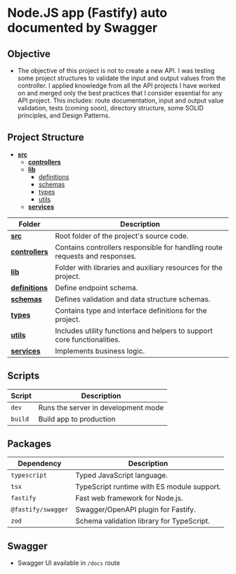 # Node.JS app (Fastify) auto documented by Swagger

## Objective
- The objective of this project is not to create a new API. I was testing some project structures to validate the input and output values from the controller. I applied knowledge from all the API projects I have worked on and merged only the best practices that I consider essential for any API project. This includes: route documentation, input and output value validation, tests (coming soon), directory structure, some SOLID principles, and Design Patterns.

## Project Structure
- [**src**](https://github.com/pedroaurelli/fastify-swager/tree/main/src)
  - [**controllers**](https://github.com/pedroaurelli/fastify-swager/tree/main/src/controllers)
  - [**lib**](https://github.com/pedroaurelli/fastify-swager/tree/main/src/lib)
    - [definitions](https://github.com/pedroaurelli/fastify-swager/tree/main/src/lib/definitions)
    - [schemas](https://github.com/pedroaurelli/fastify-swager/tree/main/src/lib/schemas)
    - [types](https://github.com/pedroaurelli/fastify-swager/tree/main/src/lib/types)
    - [utils](https://github.com/pedroaurelli/fastify-swager/tree/main/src/lib/utils)
  - [**services**](https://github.com/pedroaurelli/fastify-swager/tree/main/src/services)

| **Folder** | **Description** |
|-------|---------|
| [**src**](https://github.com/pedroaurelli/fastify-swager/tree/main/src)                            | Root folder of the project's source code.                                                       |
| [**controllers**](https://github.com/pedroaurelli/fastify-swager/tree/main/src/controllers)        | Contains controllers responsible for handling route requests and responses.                     |
| [**lib**](https://github.com/pedroaurelli/fastify-swager/tree/main/src/lib)                        | Folder with libraries and auxiliary resources for the project.                                  |
| [**definitions**](https://github.com/pedroaurelli/fastify-swager/tree/main/src/lib/definitions)            | Define endpoint schema.                                                  |
| [**schemas**](https://github.com/pedroaurelli/fastify-swager/tree/main/src/lib/schemas)            | Defines validation and data structure schemas.                                                  |
| [**types**](https://github.com/pedroaurelli/fastify-swager/tree/main/src/lib/types)                | Contains type and interface definitions for the project.                                        |
| [**utils**](https://github.com/pedroaurelli/fastify-swager/tree/main/src/lib/utils)                | Includes utility functions and helpers to support core functionalities.                         |
| [**services**](https://github.com/pedroaurelli/fastify-swager/tree/main/src/services)              | Implements business logic.              |

## Scripts
| **Script** | **Description**                                         |
|------------|---------------------------------------------------------|
| `dev`      | Runs the server in development mode|
| `build` | Build app to production |

## Packages
| **Dependency**         | **Description**                                      |
|-------------------------|------------------------------------------------------|
| `typescript`           | Typed JavaScript language.                           |
| `tsx`                  | TypeScript runtime with ES module support.           |
| `fastify`              | Fast web framework for Node.js.                      |
| `@fastify/swagger`     | Swagger/OpenAPI plugin for Fastify.                  |
| `zod`                  | Schema validation library for TypeScript.            |

## Swagger
- Swagger UI available in `/docs` route
